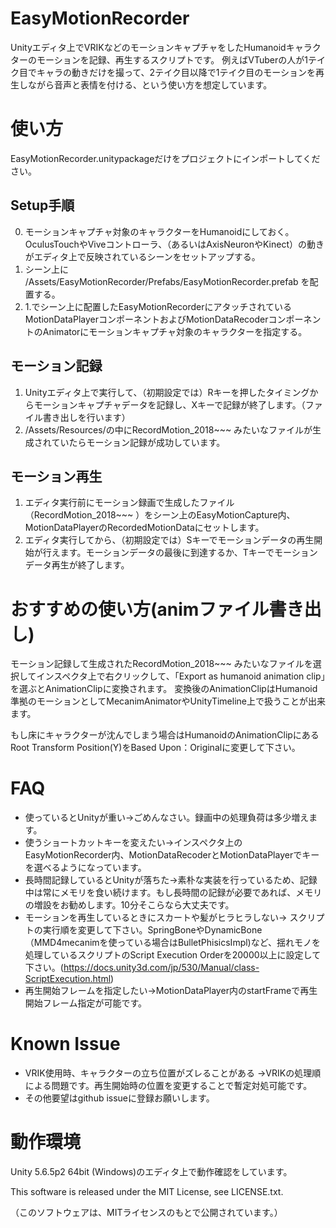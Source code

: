 # EasyMotionRecorder
Unityエディタ上でVRIKなどのモーションキャプチャをしたHumanoidキャラクターのモーションを記録、再生するスクリプトです。
例えばVTuberの人が1テイク目でキャラの動きだけを撮って、2テイク目以降で1テイク目のモーションを再生しながら音声と表情を付ける、という使い方を想定しています。


# 使い方
EasyMotionRecorder.unitypackageだけをプロジェクトにインポートしてください。

## Setup手順
0. モーションキャプチャ対象のキャラクターをHumanoidにしておく。OculusTouchやViveコントローラ、（あるいはAxisNeuronやKinect）の動きがエディタ上で反映されているシーンをセットアップする。
1. シーン上に /Assets/EasyMotionRecorder/Prefabs/EasyMotionRecorder.prefab を配置する。
2. 1.でシーン上に配置したEasyMotionRecorderにアタッチされているMotionDataPlayerコンポーネントおよびMotionDataRecoderコンポーネントのAnimatorにモーションキャプチャ対象のキャラクターを指定する。

## モーション記録
1. Unityエディタ上で実行して、（初期設定では）Rキーを押したタイミングからモーションキャプチャデータを記録し、Xキーで記録が終了します。（ファイル書き出しを行います）
2. /Assets/Resources/の中にRecordMotion_2018~~~ みたいなファイルが生成されていたらモーション記録が成功しています。

## モーション再生
1. エディタ実行前にモーション録画で生成したファイル（RecordMotion_2018~~~ ）をシーン上のEasyMotionCapture内、MotionDataPlayerのRecordedMotionDataにセットします。
2. エディタ実行してから、（初期設定では）Sキーでモーションデータの再生開始が行えます。モーションデータの最後に到達するか、Tキーでモーションデータ再生が終了します。

# おすすめの使い方(animファイル書き出し)
モーション記録して生成されたRecordMotion_2018~~~ みたいなファイルを選択してインスペクタ上で右クリックして、「Export as humanoid animation clip」を選ぶとAnimationClipに変換されます。
変換後のAnimationClipはHumanoid準拠のモーションとしてMecanimAnimatorやUnityTimeline上で扱うことが出来ます。

もし床にキャラクターが沈んでしまう場合はHumanoidのAnimationClipにあるRoot Transform Position(Y)をBased Upon：Originalに変更して下さい。

# FAQ
- 使っているとUnityが重い→ごめんなさい。録画中の処理負荷は多少増えます。
- 使うショートカットキーを変えたい→インスペクタ上のEasyMotionRecorder内、MotionDataRecoderとMotionDataPlayerでキーを選べるようになっています。
- 長時間記録しているとUnityが落ちた→素朴な実装を行っているため、記録中は常にメモリを食い続けます。もし長時間の記録が必要であれば、メモリの増設をお勧めします。10分そこらなら大丈夫です。
- モーションを再生しているときにスカートや髪がヒラヒラしない→ スクリプトの実行順を変更して下さい。SpringBoneやDynamicBone（MMD4mecanimを使っている場合はBulletPhisicsImpl)など、揺れモノを処理しているスクリプトのScript Execution Orderを20000以上に設定して下さい。(https://docs.unity3d.com/jp/530/Manual/class-ScriptExecution.html)
- 再生開始フレームを指定したい→MotionDataPlayer内のstartFrameで再生開始フレーム指定が可能です。

# Known Issue
- VRIK使用時、キャラクターの立ち位置がズレることがある →VRIKの処理順による問題です。再生開始時の位置を変更することで暫定対処可能です。
- その他要望はgithub issueに登録お願いします。

# 動作環境
Unity 5.6.5p2 64bit (Windows)のエディタ上で動作確認をしています。


This software is released under the MIT License, see LICENSE.txt.

（このソフトウェアは、MITライセンスのもとで公開されています。）

